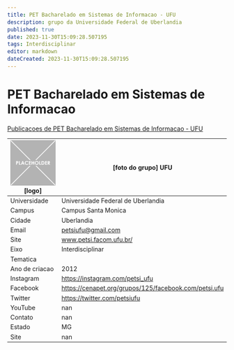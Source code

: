 ```yaml
---
title: PET Bacharelado em Sistemas de Informacao - UFU
description: grupo da Universidade Federal de Uberlandia
published: true
date: 2023-11-30T15:09:28.507195
tags: Interdisciplinar
editor: markdown
dateCreated: 2023-11-30T15:09:28.507195
---
```


# PET Bacharelado em Sistemas de Informacao

[Publicacoes de PET Bacharelado em Sistemas de Informacao - UFU](/atividade/121PETBachareladoemSistemasdeInformacaoUFU/feed.md)

| ![placeholder.png](/placeholder.png) [logo] | [foto do grupo] UFU         |
| ------------------------------------------- | ------------------------------------------------- |
| Universidade                                | Universidade Federal de Uberlandia      |
| Campus                                      | Campus Santa Monica            |
| Cidade                                      | Uberlandia             |
| Email                                       | petsiufu@gmail.com             |
| Site                                        | www.petsi.facom.ufu.br/              |
| Eixo                                        | Interdisciplinar              |
| Tematica                                    |           |
| Ano de criacao                              | 2012        |
| Instagram                                   | https://instagram.com/petsi_ufu         |
| Facebook                                    | https://cenapet.org/grupos/125/facebook.com/petsi.ufu          |
| Twitter                                     | https://twitter.com/petsiufu           |
| YouTube                                     | nan           |
| Contato                                     | nan         |
| Estado                                      |  MG            |
| Site                                        | nan |
